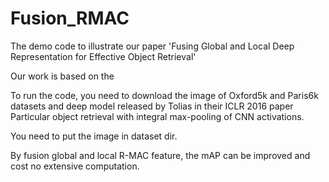 # Fusion_RMAC
The demo code to illustrate our paper 'Fusing Global and Local Deep Representation for Effective Object Retrieval'

Our work is based on the 

To run the code, you need to download the image of Oxford5k and Paris6k datasets and deep model released by Tolias in their ICLR 2016 paper
Particular object retrieval with integral max-pooling of CNN activations.

You need to put the image in dataset dir.

By fusion global and local R-MAC feature, the mAP can be improved and cost no extensive computation.
